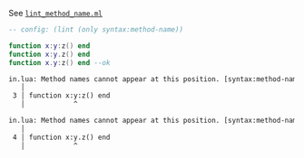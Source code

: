 See [`lint_method_name.ml`](../../src/lint/lint_method_name.ml)

```lua
-- config: (lint (only syntax:method-name))

function x:y:z() end
function x:y.z() end
function x.y:z() end --ok
```

```txt
in.lua: Method names cannot appear at this position. [syntax:method-name]
   │
 3 │ function x:y:z() end
   │            ^

in.lua: Method names cannot appear at this position. [syntax:method-name]
   │
 4 │ function x:y.z() end
   │            ^
```
